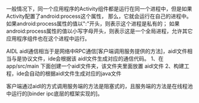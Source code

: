 一般情况下，同一个应用程序的Activity组件都是运行在同一个进程中，但是如果Activity配置了android:process这个属性，
那么，它就会运行在自己的进程中。
如果android:process属性的值以":"开头，则表示这个进程是私有的；
如果android:process属性的值以小写字母开头，则表示这是一个全局进程，允许其它应用程序组件也在这个进程中运行。

AIDL
aidl通信相当于是网络中RPC通信[客户端调用服务提供的方法]，aidl文件相当与是协议文件，ide会根据该
aidl文件生成对应的通信代码。
1、在app/src/main 下面创建一个aidl文件夹，该文件夹里面放置
aidl文件
2、构建工程，ide会自动的根据aidl文件生成对应的java文件

客户端通过aidl的方式调用服务端的方法是阻塞式的，且服务端的方法是在线程池中运行的[binder ipc底层的框架实现的]。